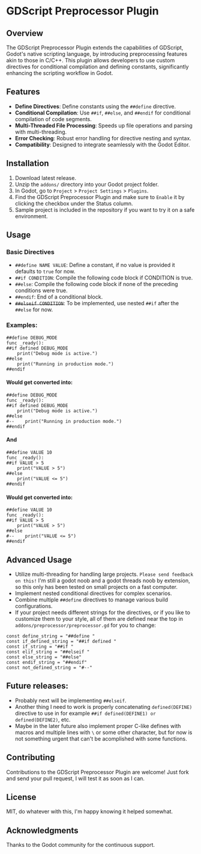 # GDScript Preprocessor Plugin

## Overview
The GDScript Preprocessor Plugin extends the capabilities of GDScript, Godot's native scripting language, by introducing preprocessing features akin to those in C/C++. This plugin allows developers to use custom directives for conditional compilation and defining constants, significantly enhancing the scripting workflow in Godot.

## Features
- **Define Directives**: Define constants using the `##define` directive.
- **Conditional Compilation**: Use `##if`, `##else`, and `##endif` for conditional compilation of code segments.
- **Multi-Threaded File Processing**: Speeds up file operations and parsing with multi-threading.
- **Error Checking**: Robust error handling for directive nesting and syntax.
- **Compatibility**: Designed to integrate seamlessly with the Godot Editor.

## Installation
1. Download latest release.
2. Unzip the `addons/` directory into your Godot project folder.
3. In Godot, go to `Project` > `Project Settings` > `Plugins`.
4. Find the GDScript Preprocessor Plugin and make sure to `Enable` it by clicking the checkbox under the Status column.
5. Sample project is included in the repository if you want to try it on a safe environment.

## Usage
### Basic Directives
- `##define NAME VALUE`: Define a constant, if no value is provided it defaults to `true` for now.
- `##if CONDITION`: Compile the following code block if CONDITION is true.
- `##else`: Compile the following code block if none of the preceding conditions were true.
- `##endif`: End of a conditional block.
- ~~`##elseif CONDITION`~~: To be implemented, use nested `##if` after the `##else` for now.

### Examples:
```gdscript
##define DEBUG_MODE
func _ready():
##if defined DEBUG_MODE
    print("Debug mode is active.")
##else
    print("Running in production mode.")
##endif
```
#### Would get converted into:
```gdscript
##define DEBUG_MODE
func _ready():
##if defined DEBUG_MODE
    print("Debug mode is active.")
##else
#--    print("Running in production mode.")
##endif
```
#### And
```gdscript
##define VALUE 10
func _ready():
##if VALUE > 5
    print("VALUE > 5")
##else
    print("VALUE <= 5")
##endif
```
#### Would get converted into:
```gdscript
##define VALUE 10
func _ready():
##if VALUE > 5
    print("VALUE > 5")
##else
#--    print("VALUE <= 5")
##endif
```

## Advanced Usage
- Utilize multi-threading for handling large projects. `Please send feedback on this!` I'm still a godot noob and a godot threads noob by extension, so this only has been tested on small projects on a fast computer.
- Implement nested conditional directives for complex scenarios.
- Combine multiple `##define` directives to manage various build configurations.
- If your project needs different strings for the directives, or if you like to customize them to your style, all of them are defined near the top in `addons/preprocessor/preprocessor.gd` for you to change:
```gdscript
const define_string = "##define "
const if_defined_string = "##if defined "
const if_string = "##if "
const elif_string = "##elseif "
const else_string = "##else"
const endif_string = "##endif"
const not_defined_string = "#--"
```

## Future releases:
- Probably next will be implementing `##elseif`.
- Another thing I need to work is properly concatenating `defined(DEFINE)` directive to use in for example `##if defined(DEFINE1) or defined(DEFINE2)`, etc.
- Maybe in the later future also implement proper C-like defines with macros and multiple lines with `\` or some other character, but for now is not something urgent that can't be acomplished with some functions.

## Contributing
Contributions to the GDScript Preprocessor Plugin are welcome! Just fork and send your pull request, I will test it as soon as I can.

## License
MIT, do whatever with this, I'm happy knowing it helped somewhat.

## Acknowledgments
Thanks to the Godot community for the continuous support.

